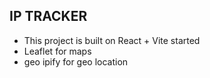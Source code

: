 ## IP TRACKER

- This project is built on React + Vite started
- Leaflet for maps
- geo ipify for geo location

